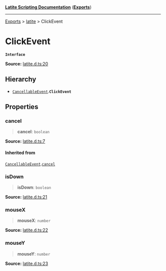 [**Latite Scripting Documentation**](../../README.md) ([**Exports**](../../exports.md))

---

[Exports](../../exports.md) > [latite](../index.md) > ClickEvent

# ClickEvent

**`Interface`**

**Source:** [latite.d.ts:20](https://github.com/LatiteScripting/latitescripting.github.io/blob/5c02322/definitions/latite.d.ts#L20)

## Hierarchy

- [`CancellableEvent`](interface.CancellableEvent.md).**`ClickEvent`**

## Properties

### cancel

> **cancel**: `boolean`

**Source:** [latite.d.ts:7](https://github.com/LatiteScripting/latitescripting.github.io/blob/5c02322/definitions/latite.d.ts#L7)

#### Inherited from

[`CancellableEvent`](interface.CancellableEvent.md).[`cancel`](interface.CancellableEvent.md#cancel)

### isDown

> **isDown**: `boolean`

**Source:** [latite.d.ts:21](https://github.com/LatiteScripting/latitescripting.github.io/blob/5c02322/definitions/latite.d.ts#L21)

### mouseX

> **mouseX**: `number`

**Source:** [latite.d.ts:22](https://github.com/LatiteScripting/latitescripting.github.io/blob/5c02322/definitions/latite.d.ts#L22)

### mouseY

> **mouseY**: `number`

**Source:** [latite.d.ts:23](https://github.com/LatiteScripting/latitescripting.github.io/blob/5c02322/definitions/latite.d.ts#L23)
